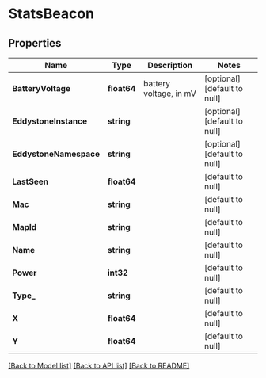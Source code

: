 # StatsBeacon

## Properties
Name | Type | Description | Notes
------------ | ------------- | ------------- | -------------
**BatteryVoltage** | **float64** | battery voltage, in mV | [optional] [default to null]
**EddystoneInstance** | **string** |  | [optional] [default to null]
**EddystoneNamespace** | **string** |  | [optional] [default to null]
**LastSeen** | **float64** |  | [default to null]
**Mac** | **string** |  | [default to null]
**MapId** | **string** |  | [default to null]
**Name** | **string** |  | [default to null]
**Power** | **int32** |  | [default to null]
**Type_** | **string** |  | [default to null]
**X** | **float64** |  | [default to null]
**Y** | **float64** |  | [default to null]

[[Back to Model list]](../README.md#documentation-for-models) [[Back to API list]](../README.md#documentation-for-api-endpoints) [[Back to README]](../README.md)

